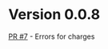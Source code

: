 # Version 0.0.8

[PR #7](https://github.com/danielma/quickbooks-payments/pull/7) - Errors for charges
